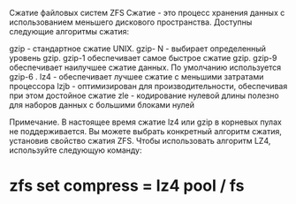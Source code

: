 Сжатие файловых систем ZFS
Сжатие - это процесс хранения данных с использованием меньшего дискового пространства. Доступны следующие алгоритмы сжатия:

gzip - стандартное сжатие UNIX.
gzip- N - выбирает определенный уровень gzip. gzip-1 обеспечивает самое быстрое сжатие gzip. gzip-9 обеспечивает наилучшее сжатие данных. По умолчанию используется gzip-6 .
lz4 - обеспечивает лучшее сжатие с меньшими затратами процессора
lzjb - оптимизирован для производительности, обеспечивая при этом достойное сжатие
zle - кодирование нулевой длины полезно для наборов данных с большими блоками нулей

Примечание.  В настоящее время сжатие lz4 или gzip в корневых пулах не поддерживается.
Вы можете выбрать конкретный алгоритм сжатия, установив свойство сжатия ZFS. Чтобы использовать алгоритм LZ4, используйте следующую команду:
# zfs set compress = lz4 pool / fs
